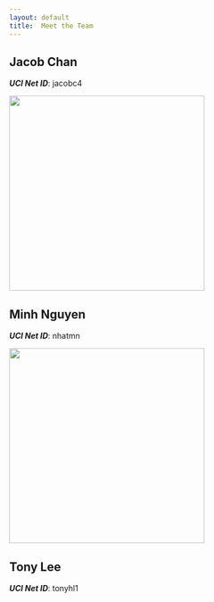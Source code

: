 ```yaml
---
layout: default
title:  Meet the Team
---
```



## Jacob Chan
***UCI Net ID***: jacobc4

<img src="https://scontent.xx.fbcdn.net/v/t1.0-9/12096140_767251450051803_8510936584153081057_n.jpg?oh=d246d7e60094b8b6a449b648a73f90e6&oe=59A73859" height="350" width="350">

## Minh Nguyen
***UCI Net ID***: nhatmn

<img src="https://scontent.xx.fbcdn.net/v/t1.0-9/15826720_10202485259530969_5849421558535912554_n.jpg?oh=78eea22f2eee7d45c26e6bc2af2b74f7&oe=59B2651A" height="350" width="350">

## Tony Lee
***UCI Net ID***: tonyhl1
